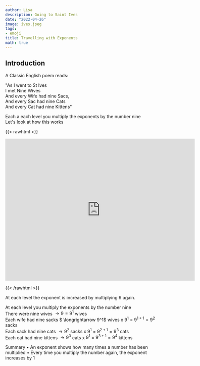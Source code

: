```yaml
---
author: Lisa
description: Going to Saint Ives
date: "2022-04-26"
image: ives.jpeg
tags:
- emoji
title: Travelling with Exponents
math: true
---
```


## Introduction

A Classic English poem reads:

"As I went to St Ives  
I met Nine Wives  
And every Wife had nine Sacs,  
And every Sac had nine Cats  
And every Cat had nine Kittens"  

Each a each level you multiply the exponents by the number nine  
Let's look at how this works

{{< rawhtml >}}
<div class="p5js">
  <div class="center">
    <iframe 
        src="https://editor.p5js.org/lisa-pinto/full/FteFLPTUg"
        style="border:none; height:450px; width:600px;" >
</iframe>
  </div>
</div>

{{< /rawhtml >}}

At each level the exponent is increased by multiplying 9 again.  

At each level you multiply the exponents by the number nine  
There were nine wives   $\longrightarrow  9 = 9^1$ wives   
Each wife had nine sacks $ \longrightarrow  9^1$ wives x $9^1$  = $9^{1+1} = 9^2$ sacks  
Each sack had nine cats  $\longrightarrow  9^2$ sacks x $9^1$  = $9^{2+1} = 9^3$ cats  
Each cat had nine kittens $\longrightarrow  9^3$ cats x $9^1$  = $9^{3+1} = 9^4$ kittens  

Summary
• An exponent shows how many times a number has been multiplied
• Every time you multiply the number again, the exponent increases by 1
